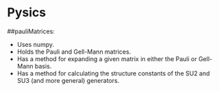 # Pysics

##pauliMatrices: 
  * Uses numpy.
  * Holds the Pauli and Gell-Mann matrices.
  * Has a method for expanding a given matrix in either the Pauli or Gell-Mann basis.
  * Has a method for calculating the structure constants of the SU2 and SU3 (and more general) generators. 

